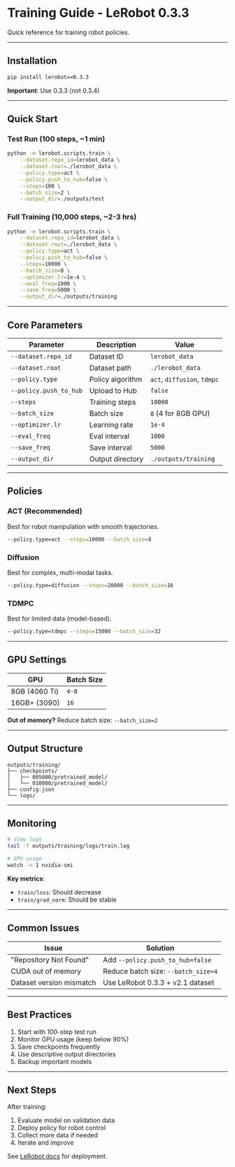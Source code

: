 # Training Guide - LeRobot 0.3.3

Quick reference for training robot policies.

---

## Installation

```bash
pip install lerobot==0.3.3
```

**Important**: Use 0.3.3 (not 0.3.4)

---

## Quick Start

### Test Run (100 steps, ~1 min)

```bash
python -m lerobot.scripts.train \
    --dataset.repo_id=lerobot_data \
    --dataset.root=./lerobot_data \
    --policy.type=act \
    --policy.push_to_hub=false \
    --steps=100 \
    --batch_size=2 \
    --output_dir=./outputs/test
```

### Full Training (10,000 steps, ~2-3 hrs)

```bash
python -m lerobot.scripts.train \
    --dataset.repo_id=lerobot_data \
    --dataset.root=./lerobot_data \
    --policy.type=act \
    --policy.push_to_hub=false \
    --steps=10000 \
    --batch_size=8 \
    --optimizer.lr=1e-4 \
    --eval_freq=1000 \
    --save_freq=5000 \
    --output_dir=./outputs/training
```

---

## Core Parameters

| Parameter | Description | Value |
|-----------|-------------|-------|
| `--dataset.repo_id` | Dataset ID | `lerobot_data` |
| `--dataset.root` | Dataset path | `./lerobot_data` |
| `--policy.type` | Policy algorithm | `act`, `diffusion`, `tdmpc` |
| `--policy.push_to_hub` | Upload to Hub | `false` |
| `--steps` | Training steps | `10000` |
| `--batch_size` | Batch size | `8` (4 for 8GB GPU) |
| `--optimizer.lr` | Learning rate | `1e-4` |
| `--eval_freq` | Eval interval | `1000` |
| `--save_freq` | Save interval | `5000` |
| `--output_dir` | Output directory | `./outputs/training` |

---

## Policies

### ACT (Recommended)
Best for robot manipulation with smooth trajectories.

```bash
--policy.type=act --steps=10000 --batch_size=8
```

### Diffusion
Best for complex, multi-modal tasks.

```bash
--policy.type=diffusion --steps=20000 --batch_size=16
```

### TDMPC
Best for limited data (model-based).

```bash
--policy.type=tdmpc --steps=15000 --batch_size=32
```

---

## GPU Settings

| GPU | Batch Size |
|-----|------------|
| 8GB (4060 Ti) | `4-8` |
| 16GB+ (3090) | `16` |

**Out of memory?** Reduce batch size: `--batch_size=2`

---

## Output Structure

```
outputs/training/
├── checkpoints/
│   ├── 005000/pretrained_model/
│   └── 010000/pretrained_model/
├── config.json
└── logs/
```

---

## Monitoring

```bash
# View logs
tail -f outputs/training/logs/train.log

# GPU usage
watch -n 1 nvidia-smi
```

**Key metrics**:
- `train/loss`: Should decrease
- `train/grad_norm`: Should be stable

---

## Common Issues

| Issue | Solution |
|-------|----------|
| "Repository Not Found" | Add `--policy.push_to_hub=false` |
| CUDA out of memory | Reduce batch size: `--batch_size=4` |
| Dataset version mismatch | Use LeRobot 0.3.3 + v2.1 dataset |

---

## Best Practices

1. Start with 100-step test run
2. Monitor GPU usage (keep below 90%)
3. Save checkpoints frequently
4. Use descriptive output directories
5. Backup important models

---

## Next Steps

After training:
1. Evaluate model on validation data
2. Deploy policy for robot control
3. Collect more data if needed
4. Iterate and improve

See [LeRobot docs](https://github.com/huggingface/lerobot) for deployment.
